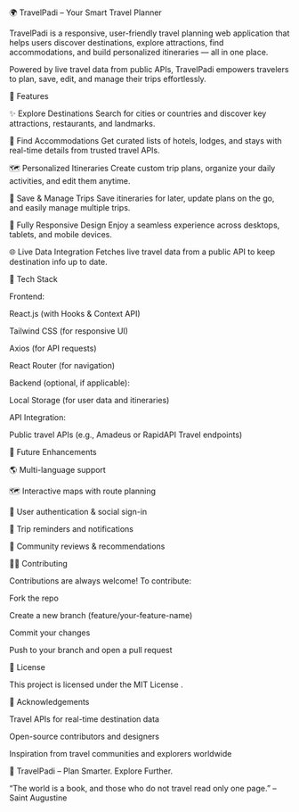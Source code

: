 🌍 TravelPadi – Your Smart Travel Planner

TravelPadi is a responsive, user-friendly travel planning web application that helps users discover destinations, explore attractions, find accommodations, and build personalized itineraries — all in one place.

Powered by live travel data from public APIs, TravelPadi empowers travelers to plan, save, edit, and manage their trips effortlessly.

🚀 Features

✨ Explore Destinations
Search for cities or countries and discover key attractions, restaurants, and landmarks.

🏨 Find Accommodations
Get curated lists of hotels, lodges, and stays with real-time details from trusted travel APIs.

🗺️ Personalized Itineraries
Create custom trip plans, organize your daily activities, and edit them anytime.

💾 Save & Manage Trips
Save itineraries for later, update plans on the go, and easily manage multiple trips.

📱 Fully Responsive Design
Enjoy a seamless experience across desktops, tablets, and mobile devices.

🌐 Live Data Integration
Fetches live travel data from a public API to keep destination info up to date.

🧭 Tech Stack

Frontend:

React.js (with Hooks & Context API)

Tailwind CSS (for responsive UI)

Axios (for API requests)

React Router (for navigation)

Backend (optional, if applicable):

Local Storage (for user data and itineraries)

API Integration:

Public travel APIs (e.g., Amadeus or RapidAPI Travel endpoints)

🧠 Future Enhancements

🌎 Multi-language support

🗺️ Interactive maps with route planning

🧳 User authentication & social sign-in

🔔 Trip reminders and notifications

💬 Community reviews & recommendations

🧑‍💻 Contributing

Contributions are always welcome!
To contribute:

Fork the repo

Create a new branch (feature/your-feature-name)

Commit your changes

Push to your branch and open a pull request

📜 License

This project is licensed under the MIT License
.

💖 Acknowledgements

Travel APIs for real-time destination data

Open-source contributors and designers

Inspiration from travel communities and explorers worldwide

🌴 TravelPadi – Plan Smarter. Explore Further.

“The world is a book, and those who do not travel read only one page.” – Saint Augustine